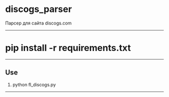 # discogs_parser
Парсер для сайта discogs.com

---------------------------------------
# pip install -r requirements.txt
---------------------------------------

Use
---------------------------------------
1. python fl_discogs.py
---------------------------------------
